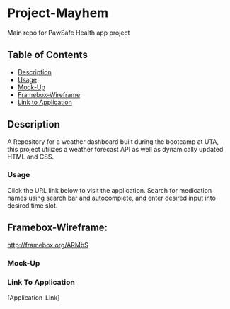 # Project-Mayhem

Main repo for PawSafe Health app project

## Table of Contents ##

* [Description](#description)
    <a name="Description"></a>
* [Usage](#usage)
    <a name="Usage"></a>
* [Mock-Up](#mock-up)
    <a name="Mock-Up"></a>
* [Framebox-Wireframe](#framebox-wireframe)
    <a name="Framebox Wireframe"></a>
* [Link to Application](#link_to_application)
    <a name="Link to Application"></a>

## Description ##

A Repository for a weather dashboard built during the bootcamp at UTA, this project utilizes a weather forecast API as well as dynamically updated HTML and CSS.

### Usage ###

Click the URL link below to visit the application. Search for medication names using search bar and autocomplete, and enter desired input into desired time slot.

## Framebox-Wireframe:

http://framebox.org/ARMbS

### Mock-Up ###


### Link To Application ###

[Application-Link] 